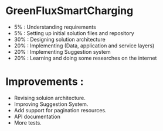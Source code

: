 # GreenFluxSmartCharging
- 5% : Understanding requirements
- 5% : Setting up initial solution files and repository
- 30% : Designing solution architecture
- 20% : Implementing (Data, application and service layers)
- 20% : Implementing Suggestion system
- 20% : Learning and doing some researches on the internet


# Improvements :
- Revising soluion architecture.
- Improving Suggestion System.
- Add support for pagination resources.
- API documentation
- More tests.

